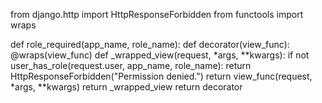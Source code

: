 from django.http import HttpResponseForbidden
from functools import wraps

def role_required(app_name, role_name):
    def decorator(view_func):
        @wraps(view_func)
        def _wrapped_view(request, *args, **kwargs):
            if not user_has_role(request.user, app_name, role_name):
                return HttpResponseForbidden("Permission denied.")
            return view_func(request, *args, **kwargs)
        return _wrapped_view
    return decorator